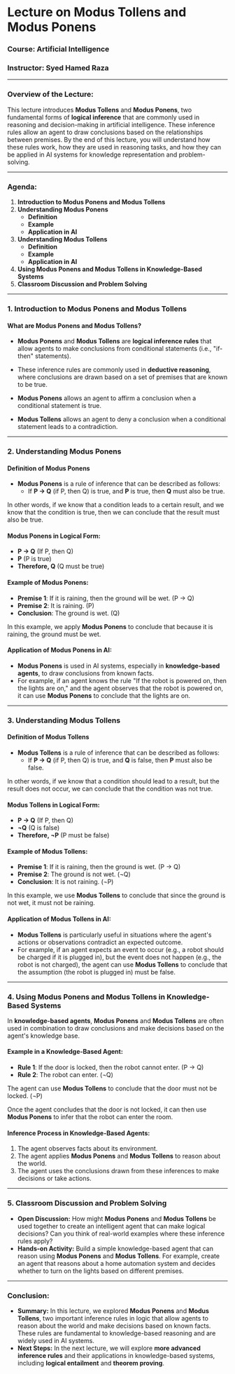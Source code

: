 # Lecture on Modus Tollens and Modus Ponens  
### **Course:** Artificial Intelligence  
### **Instructor:** Syed Hamed Raza  

---

### **Overview of the Lecture:**
This lecture introduces **Modus Tollens** and **Modus Ponens**, two fundamental forms of **logical inference** that are commonly used in reasoning and decision-making in artificial intelligence. These inference rules allow an agent to draw conclusions based on the relationships between premises. By the end of this lecture, you will understand how these rules work, how they are used in reasoning tasks, and how they can be applied in AI systems for knowledge representation and problem-solving.

---

### **Agenda:**
1. **Introduction to Modus Ponens and Modus Tollens**  
2. **Understanding Modus Ponens**  
   - **Definition**  
   - **Example**  
   - **Application in AI**  
3. **Understanding Modus Tollens**  
   - **Definition**  
   - **Example**  
   - **Application in AI**  
4. **Using Modus Ponens and Modus Tollens in Knowledge-Based Systems**  
5. **Classroom Discussion and Problem Solving**  

---

### **1. Introduction to Modus Ponens and Modus Tollens**  

#### **What are Modus Ponens and Modus Tollens?**
- **Modus Ponens** and **Modus Tollens** are **logical inference rules** that allow agents to make conclusions from conditional statements (i.e., "if-then" statements).
- These inference rules are commonly used in **deductive reasoning**, where conclusions are drawn based on a set of premises that are known to be true.
  
- **Modus Ponens** allows an agent to affirm a conclusion when a conditional statement is true.
- **Modus Tollens** allows an agent to deny a conclusion when a conditional statement leads to a contradiction.

---

### **2. Understanding Modus Ponens**  

#### **Definition of Modus Ponens**  
- **Modus Ponens** is a rule of inference that can be described as follows:
  - If **P → Q** (if P, then Q) is true, and **P** is true, then **Q** must also be true.
  
In other words, if we know that a condition leads to a certain result, and we know that the condition is true, then we can conclude that the result must also be true.

#### **Modus Ponens in Logical Form:**
- **P → Q** (If P, then Q)
- **P** (P is true)
- **Therefore, Q** (Q must be true)

#### **Example of Modus Ponens:**
- **Premise 1**: If it is raining, then the ground will be wet. (P → Q)
- **Premise 2**: It is raining. (P)
- **Conclusion**: The ground is wet. (Q)

In this example, we apply **Modus Ponens** to conclude that because it is raining, the ground must be wet.

#### **Application of Modus Ponens in AI**:
- **Modus Ponens** is used in AI systems, especially in **knowledge-based agents**, to draw conclusions from known facts.
- For example, if an agent knows the rule "If the robot is powered on, then the lights are on," and the agent observes that the robot is powered on, it can use **Modus Ponens** to conclude that the lights are on.

---

### **3. Understanding Modus Tollens**  

#### **Definition of Modus Tollens**  
- **Modus Tollens** is a rule of inference that can be described as follows:
  - If **P → Q** (if P, then Q) is true, and **Q** is false, then **P** must also be false.
  
In other words, if we know that a condition should lead to a result, but the result does not occur, we can conclude that the condition was not true.

#### **Modus Tollens in Logical Form:**
- **P → Q** (If P, then Q)
- **¬Q** (Q is false)
- **Therefore, ¬P** (P must be false)

#### **Example of Modus Tollens:**
- **Premise 1**: If it is raining, then the ground is wet. (P → Q)
- **Premise 2**: The ground is not wet. (¬Q)
- **Conclusion**: It is not raining. (¬P)

In this example, we use **Modus Tollens** to conclude that since the ground is not wet, it must not be raining.

#### **Application of Modus Tollens in AI**:
- **Modus Tollens** is particularly useful in situations where the agent's actions or observations contradict an expected outcome.
- For example, if an agent expects an event to occur (e.g., a robot should be charged if it is plugged in), but the event does not happen (e.g., the robot is not charged), the agent can use **Modus Tollens** to conclude that the assumption (the robot is plugged in) must be false.

---

### **4. Using Modus Ponens and Modus Tollens in Knowledge-Based Systems**  

In **knowledge-based agents**, **Modus Ponens** and **Modus Tollens** are often used in combination to draw conclusions and make decisions based on the agent's knowledge base.

#### **Example in a Knowledge-Based Agent:**
- **Rule 1**: If the door is locked, then the robot cannot enter. (P → Q)
- **Rule 2**: The robot can enter. (¬Q)
  
The agent can use **Modus Tollens** to conclude that the door must not be locked. (¬P)

Once the agent concludes that the door is not locked, it can then use **Modus Ponens** to infer that the robot can enter the room.

#### **Inference Process in Knowledge-Based Agents:**
1. The agent observes facts about its environment.
2. The agent applies **Modus Ponens** and **Modus Tollens** to reason about the world.
3. The agent uses the conclusions drawn from these inferences to make decisions or take actions.

---

### **5. Classroom Discussion and Problem Solving**  

- **Open Discussion:** How might **Modus Ponens** and **Modus Tollens** be used together to create an intelligent agent that can make logical decisions? Can you think of real-world examples where these inference rules apply?
- **Hands-on Activity:** Build a simple knowledge-based agent that can reason using **Modus Ponens** and **Modus Tollens**. For example, create an agent that reasons about a home automation system and decides whether to turn on the lights based on different premises.

---

### **Conclusion:**
- **Summary:** In this lecture, we explored **Modus Ponens** and **Modus Tollens**, two important inference rules in logic that allow agents to reason about the world and make decisions based on known facts. These rules are fundamental to knowledge-based reasoning and are widely used in AI systems.
- **Next Steps:** In the next lecture, we will explore **more advanced inference rules** and their applications in knowledge-based systems, including **logical entailment** and **theorem proving**.

